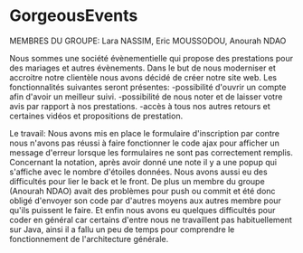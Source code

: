 # GorgeousEvents
MEMBRES DU GROUPE: Lara NASSIM, Eric MOUSSODOU, Anourah NDAO

Nous sommes une société évènementielle qui propose des prestations pour des mariages et autres évènements.
Dans le but de nous moderniser et accroitre notre clientèle nous avons décidé de créer notre site web.
Les fonctionnalités suivantes seront présentes:
  -possibilité d'ouvrir un compte afin d'avoir un meilleur suivi.
  -possibilité de nous noter et de laisser votre avis par rapport à nos prestations.
  -accès à tous nos autres retours et certaines vidéos et propositions de prestation.
 
Le travail:
Nous avons mis en place le formulaire d'inscription par contre nous n'avons pas réussi à faire fonctionner
le code ajax pour afficher un message d'erreur lorsque les formulaires ne sont pas correctement remplis.
Concernant la notation, après avoir donné une note il y a une popup qui s'affiche avec le nombre d'étoiles données.
Nous avons aussi eu des difficultés pour lier le back et le front.
De plus un membre du groupe (Anourah NDAO) avait des problèmes pour push ou commit
et été donc obligé d'envoyer son code par d'autres moyens aux
autres membre pour qu'ils puissent le faire. 
Et enfin nous avons eu quelques difficultés pour coder en général car certains d'entre nous ne travaillent pas habituellement sur Java, ainsi il a fallu un peu de temps pour comprendre le fonctionnement de l'architecture générale. 
  
